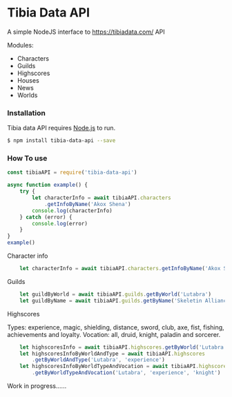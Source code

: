 # Tibia Data API


A simple NodeJS interface to https://tibiadata.com/ API



Modules:
  - Characters
  - Guilds
  - Highscores
  - Houses
  - News
  - Worlds

### Installation

Tibia data API requires [Node.js](https://nodejs.org/) to run.

```sh
$ npm install tibia-data-api --save
```
### How To use
```js
const tibiaAPI = require('tibia-data-api')

async function example() {
    try {
        let characterInfo = await tibiaAPI.characters
            .getInfoByName('Akox Shena')
        console.log(characterInfo)
    } catch (error) {
        console.log(error)
    }
}
example()
```

Character info 
```js
    let characterInfo = await tibiaAPI.characters.getInfoByName('Akox Shena')
```
Guilds
```js
    let guildByWorld = await tibiaAPI.guilds.getByWorld('Lutabra')
    let guildByName = await tibiaAPI.guilds.getByName('Skeletin Alliance')
```
Highscores

Types: experience, magic, shielding, distance, sword, club, axe, fist, fishing, achievements and loyalty.
Vocation: all, druid, knight, paladin and sorcerer.
```js
    let highscoresInfo = await tibiaAPI.highscores.getByWorld('Lutabra')
    let highscoresInfoByWorldAndType = await tibiaAPI.highscores
        .getByWorldAndType('Lutabra', 'experience')
    let highscoresInfoByWorldTypeAndVocation = await tibiaAPI.highscores
        .getByWorldTypeAndVocation('Lutabra', 'experience', 'knight')
```
Work in progress......